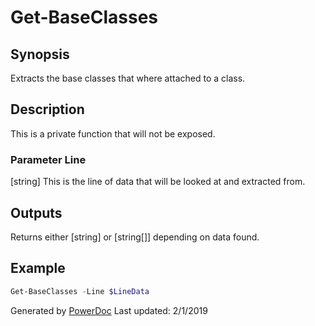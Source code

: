 # Get-BaseClasses

## Synopsis

Extracts the base classes that where attached to a class.

## Description

This is a private function that will not be exposed.

### Parameter Line

[string] This is the line of data that will be looked at and extracted from.


## Outputs

Returns either [string] or [string[]] depending on data found. 


## Example

```PowerShell
Get-BaseClasses -Line $LineData

```

Generated by [PowerDoc](https://github.com/luther38/PowerDoc)
Last updated: 2/1/2019
